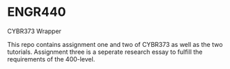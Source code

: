 # ENGR440
CYBR373 Wrapper

This repo contains assignment one and two of CYBR373 as well as the two tutorials. Assignment three is a seperate research essay to fulfill the requirements of the 400-level. 
